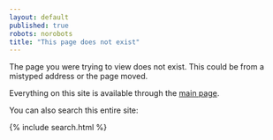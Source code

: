 ```yaml
---
layout: default
published: true
robots: norobots
title: "This page does not exist"
---
```


The page you were trying to view does not exist.  This could be from a
mistyped address or the page moved.

Everything on this site is available through the [main page](/).

You can also search this entire site:

{% include search.html %}
